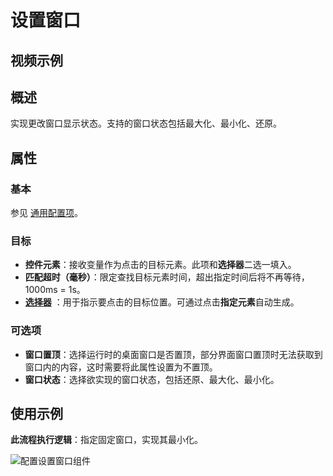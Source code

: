 # 设置窗口

## 视频示例

## 概述

实现更改窗口显示状态。支持的窗口状态包括最大化、最小化、还原。

## 属性

### 基本

参见 [通用配置项](../../Appendix/CommonConfigurationItems.md)。

### 目标

- **控件元素**：接收变量作为点击的目标元素。此项和**选择器**二选一填入。
- **匹配超时（毫秒）**：限定查找目标元素时间，超出指定时间后将不再等待，1000ms = 1s。
- **[选择器](../../Appendix/Selector.md?_v=v2020.4)** ：用于指示要点击的目标位置。可通过点击**指定元素**自动生成。

### 可选项

- **窗口置顶**：选择运行时的桌面窗口是否置顶，部分界面窗口置顶时无法获取到窗口内的内容，这时需要将此属性设置为不置顶。
- **窗口状态**：选择欲实现的窗口状态，包括还原、最大化、最小化。

## 使用示例

**此流程执行逻辑**：指定固定窗口，实现其最小化。

![配置设置窗口组件](https://docimages.blob.core.chinacloudapi.cn/images/Activities/setwindowstate20210723.png)
